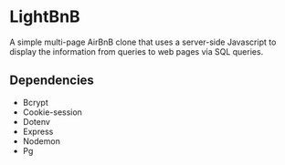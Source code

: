 # LightBnB

A simple multi-page AirBnB clone that uses a server-side Javascript to display the information from queries to web pages via SQL queries.

## Dependencies

- Bcrypt
- Cookie-session
- Dotenv
- Express
- Nodemon
- Pg